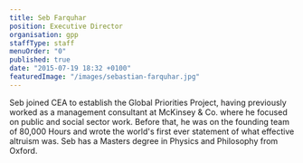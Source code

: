 ```yaml
---
title: Seb Farquhar
position: Executive Director
organisation: gpp
staffType: staff
menuOrder: "0"
published: true
date: "2015-07-19 18:32 +0100"
featuredImage: "/images/sebastian-farquhar.jpg"
---
```


Seb joined CEA to establish the Global Priorities Project, having previously worked as a management consultant at McKinsey & Co. where he focused on public and social sector work. Before that, he was on the founding team of 80,000 Hours and wrote the world's first ever statement of what effective altruism was. Seb has a Masters degree in Physics and Philosophy from Oxford.
